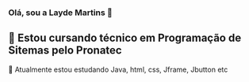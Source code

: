 ### Olá, sou a Layde Martins 👋

🔭 Estou cursando técnico em Programação de Sitemas pelo Pronatec
-
🌱 Atualmente estou estudando Java, html, css, Jframe, Jbutton etc 


